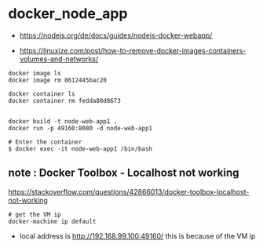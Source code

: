 # docker_node_app

- https://nodejs.org/de/docs/guides/nodejs-docker-webapp/

- https://linuxize.com/post/how-to-remove-docker-images-containers-volumes-and-networks/

```
docker image ls
docker image rm 8612445bac20  

docker container ls  
docker container rm fedda80d8673


docker build -t node-web-app1 . 
docker run -p 49160:8080 -d node-web-app1

# Enter the container
$ docker exec -it node-web-app1 /bin/bash
```

## note : Docker Toolbox - Localhost not working
https://stackoverflow.com/questions/42866013/docker-toolbox-localhost-not-working

```
# get the VM ip
docker-machine ip default
```
 - local address is http://192.168.99.100:49160/
 this is because of the VM ip